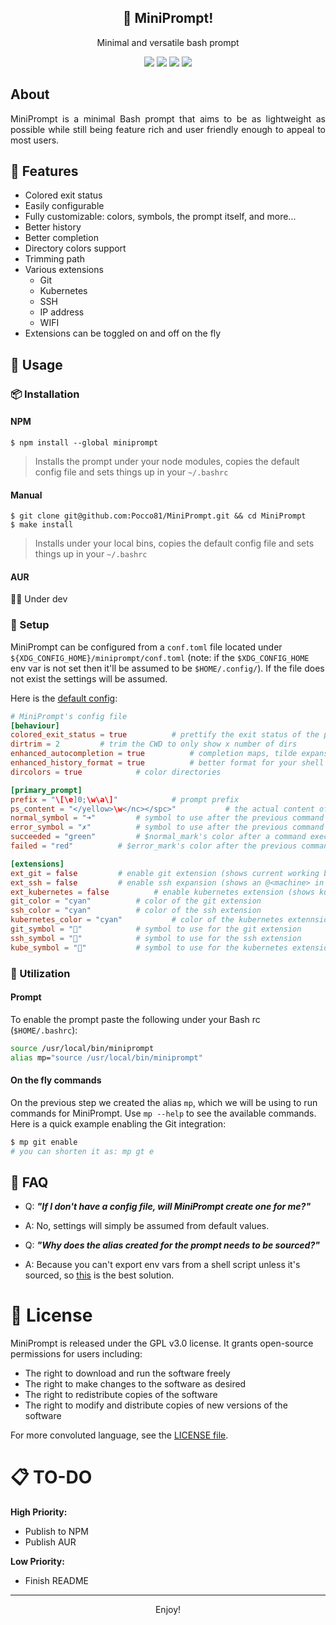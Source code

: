 <p align="center">
  <h2 align="center">🦊 MiniPrompt!</h2>
</p>

<p align="center">Minimal and versatile bash prompt</p>

<p align="center">
    <a href="https://github.com/Pocco81/MiniPrompt/stargazers"><img src="https://img.shields.io/github/stars/Pocco81/MiniPrompt?colorA=221e2f&colorB=b9c4e3&style=for-the-badge&logo=starship style=flat-square"></a>
    <a href="https://github.com/Pocco81/MiniPrompt/releases/latest"><img src="https://img.shields.io/github/release/Pocco81/MiniPrompt.svg?&style=for-the-badge&label=Release&logo=github&logoColor=eceff4&colorA=221e2f&colorB=f6bbe7"/></a>
    <a href="https://github.com/Pocco81/MiniPrompt/issues"><img src="https://img.shields.io/github/issues/Pocco81/MiniPrompt?colorA=221e2f&colorB=e7a988&style=for-the-badge"></a>
    <a href="https://github.com/Pocco81/MiniPrompt/network/members"><img src="https://img.shields.io/github/forks/Pocco81/MiniPrompt?colorA=221e2f&colorB=f0a8e4&style=for-the-badge&logo=github"></a>
</p>

## About

<div style="text-align: justify">
MiniPrompt is a minimal Bash prompt that aims to be as lightweight as possible while still being feature rich and user friendly enough to appeal to most users.
</div>

## 🎁 Features
- Colored exit status
- Easily configurable
- Fully customizable: colors, symbols, the prompt itself, and more...
- Better history
- Better completion
- Directory colors support
- Trimming path
- Various extensions
	- Git
	- Kubernetes
	- SSH
	- IP address
	- WIFI
- Extensions can be toggled on and off on the fly

## 🤖 Usage

### 📦 Installation

#### NPM

```
$ npm install --global miniprompt
```

> Installs the prompt under your node modules, copies the default config file and sets things up in your `~/.bashrc`


#### Manual

```
$ git clone git@github.com:Pocco81/MiniPrompt.git && cd MiniPrompt
$ make install
```

> Installs under your local bins, copies the default config file and sets things up in your `~/.bashrc`

#### AUR

👷🛑 Under dev

### 🔧 Setup

MiniPrompt can be configured from a `conf.toml` file located under `${XDG_CONFIG_HOME}/miniprompt/conf.toml` (note: if the `$XDG_CONFIG_HOME` env var is not set then it'll be assumed to be `$HOME/.config/`). If the file does not exist the settings will be assumed.

Here is the [default config](https://github.com/Pocco81/MiniPrompt/blob/main/config/conf.toml):

```toml
# MiniPrompt's config file
[behaviour]
colored_exit_status = true			# prettify the exit status of the previous command
dirtrim = 2			# trim the CWD to only show x number of dirs
enhanced_autocompletion = true			# completion maps, tilde expansion, mark directories, ...
enhanced_history_format = true			# better format for your shell history: [%Y-%m-%d %T]
dircolors = true			# color directories

[primary_prompt]
prefix = "\[\e]0;\w\a\]"			# prompt prefix
ps_content = "</yellow>\w</nc></spc>"			# the actual content of your prompt
normal_symbol = "➜"			# symbol to use after the previous command succeeded
error_symbol = "✗"			# symbol to use after the previous command failed
succeeded = "green"			# $normal_mark's color after a command executed successfully
failed = "red"			# $error_mark's color after the previous command executed successfully

[extensions]
ext_git = false			# enable git extension (shows current working branch)
ext_ssh = false			# enable ssh expansion (shows an @<machine> in the prompt)
ext_kubernetes = false			# enable kubernetes extension (shows kubernetes' current context)
git_color = "cyan"			# color of the git extension
ssh_color = "cyan"			# color of the ssh extension
kubernetes_color = "cyan"			# color of the kubernetes extennsion
git_symbol = ""			# symbol to use for the git extension
ssh_symbol = ""			# symbol to use for the ssh extension
kube_symbol = ""			# symbol to use for the kubernetes extension
```

### 🌿 Utilization

#### Prompt

To enable the prompt paste the following under your Bash rc (`$HOME/.bashrc`):

```sh
source /usr/local/bin/miniprompt
alias mp="source /usr/local/bin/miniprompt"
```

#### On the fly commands

On the previous step we created the alias `mp`, which we will be using to run commands for MiniPrompt. Use `mp --help` to see the available commands. Here is a quick example enabling the Git integration:

```sh
$ mp git enable
# you can shorten it as: mp gt e
```

## 🙋 FAQ

-   Q: **_"If I don't have a config file, will MiniPrompt create one for me?"_**
-   A: No, settings will simply be assumed from default values.

-   Q: **_"Why does the alias created for the prompt needs to be sourced?"_**
-   A: Because you can't export env vars from a shell script unless it's sourced, so [this](https://stackoverflow.com/questions/16618071/can-i-export-a-variable-to-the-environment-from-a-bash-script-without-sourcing-i) is the best solution.

# 📜 License

MiniPrompt is released under the GPL v3.0 license. It grants open-source permissions for users including:

-   The right to download and run the software freely
-   The right to make changes to the software as desired
-   The right to redistribute copies of the software
-   The right to modify and distribute copies of new versions of the software

For more convoluted language, see the [LICENSE file](https://github.com/Pocco81/MiniPrompt/blob/main/README.md).

# 📋 TO-DO

**High Priority:**

-   Publish to NPM
- Publish AUR

**Low Priority:**

-   Finish README

<hr>
<p align="center">
	Enjoy!
</p>
